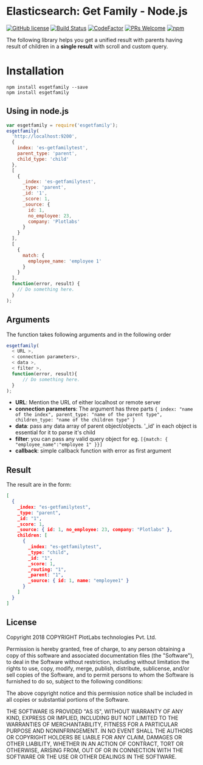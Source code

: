 # Elasticsearch: Get Family - Node.js

[![GitHub license](https://img.shields.io/badge/license-MIT-blue.svg)](https://github.com/plotlabs/esgetfamily-python/blob/master/LICENSE.txt) [![Build Status](https://travis-ci.org/plotlabs/esgetfamily-node.svg?branch=master)](https://travis-ci.org/plotlabs/esgetfamily-node) [![CodeFactor](https://www.codefactor.io/repository/github/plotlabs/esgetfamily-node/badge)](https://www.codefactor.io/repository/github/plotlabs/esgetfamily-node) [![PRs Welcome](https://img.shields.io/badge/PRs-welcome-brightgreen.svg)](https://www.plotlabs.io/) [![npm](https://img.shields.io/npm/v/esgetfamily.svg)](https://www.npmjs.com/package/esgetfamily)

The following library helps you get a unified result with parents having result of children in a **single result** with scroll and custom query.

# Installation

```console
npm install esgetfamily --save
npm install esgetfamily
```

## Using in node.js

```js
var esgetfamily = require('esgetfamily');
esgetfamily(
  'http://localhost:9200',
  {
    index: 'es-getfamilytest',
    parent_type: 'parent',
    child_type: 'child'
  },
  [
    {
      _index: 'es-getfamilytest',
      _type: 'parent',
      _id: '1',
      _score: 1,
      _source: {
        id: 1,
        no_employee: 23,
        company: 'Plotlabs'
      }
    }
  ],
  [
    {
      match: {
        employee_name: 'employee 1'
      }
    }
  ],
  function(error, result) {
    // Do something here.
  }
);
```

## Arguments

The function takes following arguments and in the following order

```js
esgetfamily(
  < URL >,
  < connection parameters>,
  < data >,
  < filter >,
  function(error, result){
      // Do something here.
  }
);
```

* **URL**: Mention the URL of either localhost or remote server
* **connection parameters**: The argument has three parts `{ index: "name of the index", parent_type: "name of the parent type", children_type: "name of the children type" }`
* **data**: pass any data array of parent object/objects. '\_id' in each object is essential for it to parse it's child
* **filter**: you can pass any valid query object for eg. `[{match: { "employee_name":"employee 1" }}]`
* **callback**: simple callback function with error as first argument

## Result

The result are in the form:

```json
[
  {
    _index: "es-getfamilytest",
    _type: "parent",
    _id: "1",
    _score: 1,
    _source: { id: 1, no_employee: 23, company: "Plotlabs" },
    children: [
      {
        _index: "es-getfamilytest",
        _type: "child",
        _id: "1",
        _score: 1,
        _routing: "1",
        _parent: "1",
        _source: { id: 1, name: "employee1" }
      }
    ]
  }
]
```

## License

Copyright 2018 COPYRIGHT PlotLabs technologies Pvt. Ltd.

Permission is hereby granted, free of charge, to any person obtaining a copy of this software and associated documentation files (the "Software"), to deal in the Software without restriction, including without limitation the rights to use, copy, modify, merge, publish, distribute, sublicense, and/or sell copies of the Software, and to permit persons to whom the Software is furnished to do so, subject to the following conditions:

The above copyright notice and this permission notice shall be included in all copies or substantial portions of the Software.

THE SOFTWARE IS PROVIDED "AS IS", WITHOUT WARRANTY OF ANY KIND, EXPRESS OR IMPLIED, INCLUDING BUT NOT LIMITED TO THE WARRANTIES OF MERCHANTABILITY, FITNESS FOR A PARTICULAR PURPOSE AND NONINFRINGEMENT. IN NO EVENT SHALL THE AUTHORS OR COPYRIGHT HOLDERS BE LIABLE FOR ANY CLAIM, DAMAGES OR OTHER LIABILITY, WHETHER IN AN ACTION OF CONTRACT, TORT OR OTHERWISE, ARISING FROM, OUT OF OR IN CONNECTION WITH THE SOFTWARE OR THE USE OR OTHER DEALINGS IN THE SOFTWARE.
